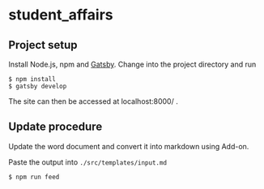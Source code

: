 # student_affairs

## Project setup
Install Node.js, npm and [Gatsby](https://www.gatsbyjs.com/tutorial/part-zero/#using-the-gatsby-cli). Change into the project directory and run
```
$ npm install
$ gatsby develop
```
The site can then be accessed at localhost:8000/ .

## Update procedure

Update the word document and convert it into markdown using Add-on.

Paste the output into `./src/templates/input.md`

```
$ npm run feed
```
